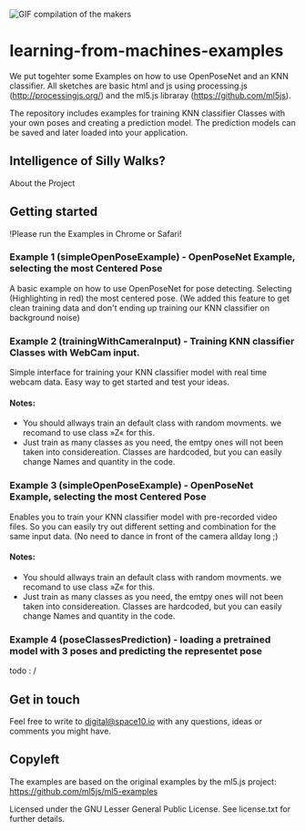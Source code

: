 
![GIF compilation of the makers](https://space10.io/content/uploads/2019/06/learning-from-machines.gif)

# learning-from-machines-examples
We put togehter some Examples on how to use OpenPoseNet and an KNN classifier. All sketches are basic html and js using processing.js (http://processingjs.org/) and the ml5.js libraray (https://github.com/ml5js). 

The repository includes examples for training KNN classifier Classes with your own poses and creating a prediction model. The prediction models can be saved and later loaded into your application.

## Intelligence of SiIly Walks?

About the Project


## Getting started

!Please run the Examples in Chrome or Safari!


### Example 1 (simpleOpenPoseExample) - OpenPoseNet Example, selecting the most Centered Pose
A basic example on how to use OpenPoseNet for pose detecting. Selecting (Highlighting in red) the most centered pose. 
(We added this feature to get clean training data and don't ending up training our KNN classifier on background noise)

### Example 2 (trainingWithCameraInput) - Training KNN classifier Classes with WebCam input.
Simple interface for training your KNN classifier model with real time webcam data. Easy way to get started and test your ideas.

#### Notes: 
- You should allways train an default class with random movments. we recomand to use class »Z« for this. 
- Just train as many classes as you need, the emtpy ones will not been taken into considereation. Classes are hardcoded, but you can easily change Names and quantity in the code.

### Example 3 (simpleOpenPoseExample) - OpenPoseNet Example, selecting the most Centered Pose
Enables you to train your KNN classifier model with pre-recorded video files. So you can easily try out different setting and combination for the same input data. (No need to dance in front of the camera allday long ;) 

#### Notes: 
- You should allways train an default class with random movments. we recomand to use class »Z« for this. 
- Just train as many classes as you need, the emtpy ones will not been taken into considereation. Classes are hardcoded, but you can easily change Names and quantity in the code.

### Example 4 (poseClassesPrediction) - loading a pretrained model with 3 poses and predicting the representet pose
todo : /



## Get in touch
Feel free to write to digital@space10.io with any questions, ideas or comments you might have.

## Copyleft

The examples are based on the original examples by the ml5.js project: https://github.com/ml5js/ml5-examples

Licensed under the GNU Lesser General Public License. See license.txt for further details.

